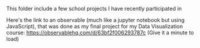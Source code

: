 This folder include a few school projects I have recently participated in

Here's the link to an observable (much like a jupyter notebook but using JavaScript), that was done as my final project for my Data Visualization course:
https://observablehq.com/d/63bf2f006293787c (Give it a minute to load)
